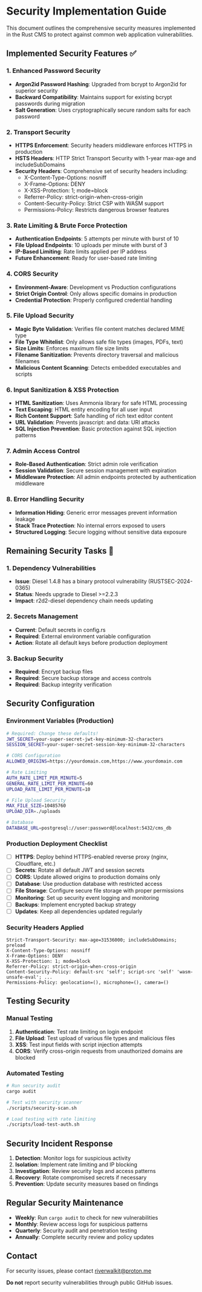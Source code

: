 # Security Implementation Guide

This document outlines the comprehensive security measures implemented in the Rust CMS to protect against common web application vulnerabilities.

## Implemented Security Features ✅

### 1. Enhanced Password Security
- **Argon2id Password Hashing**: Upgraded from bcrypt to Argon2id for superior security
- **Backward Compatibility**: Maintains support for existing bcrypt passwords during migration
- **Salt Generation**: Uses cryptographically secure random salts for each password

### 2. Transport Security
- **HTTPS Enforcement**: Security headers middleware enforces HTTPS in production
- **HSTS Headers**: HTTP Strict Transport Security with 1-year max-age and includeSubDomains
- **Security Headers**: Comprehensive set of security headers including:
  - X-Content-Type-Options: nosniff
  - X-Frame-Options: DENY
  - X-XSS-Protection: 1; mode=block
  - Referrer-Policy: strict-origin-when-cross-origin
  - Content-Security-Policy: Strict CSP with WASM support
  - Permissions-Policy: Restricts dangerous browser features

### 3. Rate Limiting & Brute Force Protection
- **Authentication Endpoints**: 5 attempts per minute with burst of 10
- **File Upload Endpoints**: 10 uploads per minute with burst of 3
- **IP-Based Limiting**: Rate limits applied per IP address
- **Future Enhancement**: Ready for user-based rate limiting

### 4. CORS Security
- **Environment-Aware**: Development vs Production configurations
- **Strict Origin Control**: Only allows specific domains in production
- **Credential Protection**: Properly configured credential handling

### 5. File Upload Security
- **Magic Byte Validation**: Verifies file content matches declared MIME type
- **File Type Whitelist**: Only allows safe file types (images, PDFs, text)
- **Size Limits**: Enforces maximum file size limits
- **Filename Sanitization**: Prevents directory traversal and malicious filenames
- **Malicious Content Scanning**: Detects embedded executables and scripts

### 6. Input Sanitization & XSS Protection
- **HTML Sanitization**: Uses Ammonia library for safe HTML processing
- **Text Escaping**: HTML entity encoding for all user input
- **Rich Content Support**: Safe handling of rich text editor content
- **URL Validation**: Prevents javascript: and data: URI attacks
- **SQL Injection Prevention**: Basic protection against SQL injection patterns

### 7. Admin Access Control
- **Role-Based Authentication**: Strict admin role verification
- **Session Validation**: Secure session management with expiration
- **Middleware Protection**: All admin endpoints protected by authentication middleware

### 8. Error Handling Security
- **Information Hiding**: Generic error messages prevent information leakage
- **Stack Trace Protection**: No internal errors exposed to users
- **Structured Logging**: Secure logging without sensitive data exposure

## Remaining Security Tasks 🔄

### 1. Dependency Vulnerabilities
- **Issue**: Diesel 1.4.8 has a binary protocol vulnerability (RUSTSEC-2024-0365)
- **Status**: Needs upgrade to Diesel >=2.2.3
- **Impact**: r2d2-diesel dependency chain needs updating

### 2. Secrets Management
- **Current**: Default secrets in config.rs
- **Required**: External environment variable configuration
- **Action**: Rotate all default keys before production deployment

### 3. Backup Security
- **Required**: Encrypt backup files
- **Required**: Secure backup storage and access controls
- **Required**: Backup integrity verification

## Security Configuration

### Environment Variables (Production)
```bash
# Required: Change these defaults!
JWT_SECRET=your-super-secret-jwt-key-minimum-32-characters
SESSION_SECRET=your-super-secret-session-key-minimum-32-characters

# CORS Configuration
ALLOWED_ORIGINS=https://yourdomain.com,https://www.yourdomain.com

# Rate Limiting
AUTH_RATE_LIMIT_PER_MINUTE=5
GENERAL_RATE_LIMIT_PER_MINUTE=60
UPLOAD_RATE_LIMIT_PER_MINUTE=10

# File Upload Security
MAX_FILE_SIZE=10485760
UPLOAD_DIR=./uploads

# Database
DATABASE_URL=postgresql://user:password@localhost:5432/cms_db
```

### Production Deployment Checklist

- [ ] **HTTPS**: Deploy behind HTTPS-enabled reverse proxy (nginx, Cloudflare, etc.)
- [ ] **Secrets**: Rotate all default JWT and session secrets
- [ ] **CORS**: Update allowed origins to production domains only
- [ ] **Database**: Use production database with restricted access
- [ ] **File Storage**: Configure secure file storage with proper permissions
- [ ] **Monitoring**: Set up security event logging and monitoring
- [ ] **Backups**: Implement encrypted backup strategy
- [ ] **Updates**: Keep all dependencies updated regularly

### Security Headers Applied

```http
Strict-Transport-Security: max-age=31536000; includeSubDomains; preload
X-Content-Type-Options: nosniff
X-Frame-Options: DENY
X-XSS-Protection: 1; mode=block
Referrer-Policy: strict-origin-when-cross-origin
Content-Security-Policy: default-src 'self'; script-src 'self' 'wasm-unsafe-eval'; ...
Permissions-Policy: geolocation=(), microphone=(), camera=()
```

## Testing Security

### Manual Testing
1. **Authentication**: Test rate limiting on login endpoint
2. **File Upload**: Test upload of various file types and malicious files
3. **XSS**: Test input fields with script injection attempts
4. **CORS**: Verify cross-origin requests from unauthorized domains are blocked

### Automated Testing
```bash
# Run security audit
cargo audit

# Test with security scanner
./scripts/security-scan.sh

# Load testing with rate limiting
./scripts/load-test-auth.sh
```

## Security Incident Response

1. **Detection**: Monitor logs for suspicious activity
2. **Isolation**: Implement rate limiting and IP blocking
3. **Investigation**: Review security logs and access patterns
4. **Recovery**: Rotate compromised secrets if necessary
5. **Prevention**: Update security measures based on findings

## Regular Security Maintenance

- **Weekly**: Run `cargo audit` to check for new vulnerabilities
- **Monthly**: Review access logs for suspicious patterns
- **Quarterly**: Security audit and penetration testing
- **Annually**: Complete security review and policy updates

## Contact

For security issues, please contact riverwalkit@proton.me

**Do not** report security vulnerabilities through public GitHub issues.